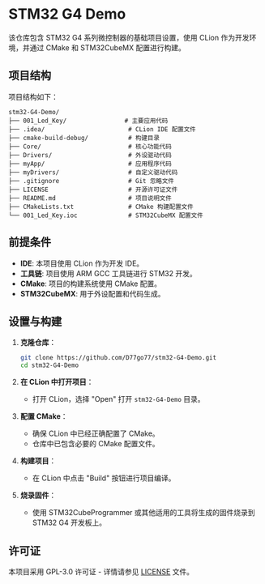 # STM32 G4 Demo

该仓库包含 STM32 G4 系列微控制器的基础项目设置，使用 CLion 作为开发环境，并通过 CMake 和 STM32CubeMX 配置进行构建。

## 项目结构

项目结构如下：

```
stm32-G4-Demo/
├── 001_Led_Key/                # 主要应用代码
├── .idea/                       # CLion IDE 配置文件
├── cmake-build-debug/           # 构建目录
├── Core/                        # 核心功能代码
├── Drivers/                     # 外设驱动代码
├── myApp/                       # 应用程序代码
├── myDrivers/                   # 自定义驱动代码
├── .gitignore                   # Git 忽略文件
├── LICENSE                      # 开源许可证文件
├── README.md                    # 项目说明文件
├── CMakeLists.txt               # CMake 构建配置文件
└── 001_Led_Key.ioc              # STM32CubeMX 配置文件
```

## 前提条件

- **IDE**: 本项目使用 CLion 作为开发 IDE。
- **工具链**: 项目使用 ARM GCC 工具链进行 STM32 开发。
- **CMake**: 项目的构建系统使用 CMake 配置。
- **STM32CubeMX**: 用于外设配置和代码生成。

## 设置与构建

1. **克隆仓库**：
   ```bash
   git clone https://github.com/D77go77/stm32-G4-Demo.git
   cd stm32-G4-Demo
   ```

2. **在 CLion 中打开项目**：
   - 打开 CLion，选择 "Open" 打开 `stm32-G4-Demo` 目录。

3. **配置 CMake**：
   - 确保 CLion 中已经正确配置了 CMake。
   - 仓库中已包含必要的 CMake 配置文件。

4. **构建项目**：
   - 在 CLion 中点击 "Build" 按钮进行项目编译。

5. **烧录固件**：
   - 使用 STM32CubeProgrammer 或其他适用的工具将生成的固件烧录到 STM32 G4 开发板上。

## 许可证

本项目采用 GPL-3.0 许可证 - 详情请参见 [LICENSE](LICENSE) 文件。
